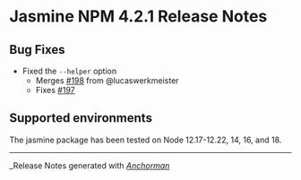 # Jasmine NPM 4.2.1 Release Notes

## Bug Fixes

* Fixed the `--helper` option
  * Merges [#198](https://github.com/jasmine/jasmine-npm/pull/198) from @lucaswerkmeister
  * Fixes [#197](https://github.com/jasmine/jasmine-npm/issues/197)

## Supported environments

The jasmine package has been tested on Node 12.17-12.22, 14, 16, and 18.

------

_Release Notes generated with _[Anchorman](http://github.com/infews/anchorman)_
